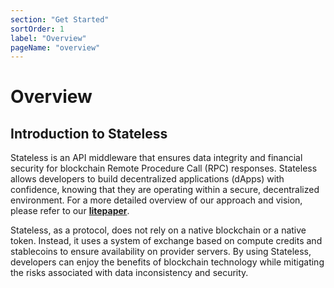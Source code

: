 ```yaml
---
section: "Get Started"
sortOrder: 1
label: "Overview"
pageName: "overview"
---
```

# Overview

## Introduction to Stateless

Stateless is an API middleware that ensures data integrity and financial
security for blockchain Remote Procedure Call (RPC) responses. Stateless allows
developers to build decentralized applications (dApps) with confidence, knowing
that they are operating within a secure, decentralized environment. For a more
detailed overview of our approach and vision, please refer to our
[**litepaper**](https://drive.google.com/file/d/1SxuVIhJOn8Y_J3Dj8KTQtSvv-ojMH_7V/view).  

Stateless, as a protocol, does not rely on a native blockchain or a native
token. Instead, it uses a system of exchange based on compute credits and
stablecoins to ensure availability on provider servers. By using Stateless,
developers can enjoy the benefits of blockchain technology while mitigating the
risks associated with data inconsistency and security.  
